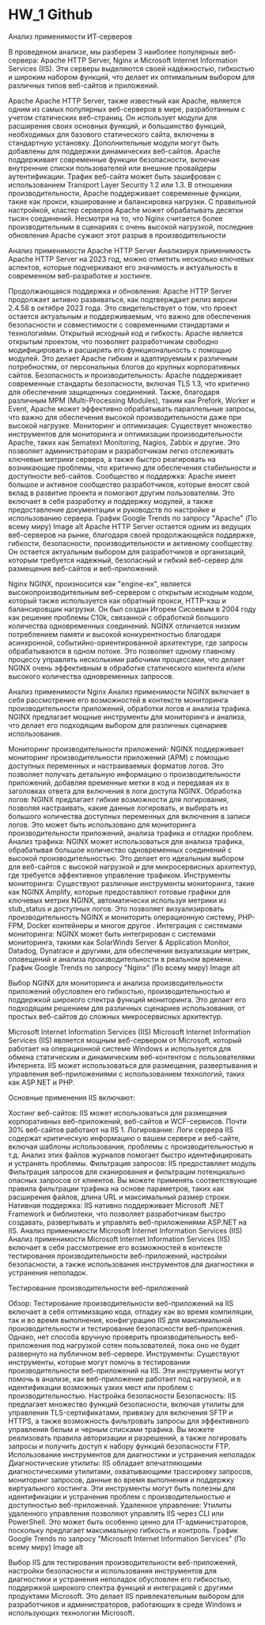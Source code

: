 # HW_1 Github
Анализ применимости ИТ-серверов

В проведеном анализе, мы разберем 3 наиболее популярных веб-сервера: Apache HTTP Server, Nginx и Microsoft Internet Information Services (IIS). Эти серверы выделяются своей надёжностью, гибкостью и широким набором функций, что делает их оптимальным выбором для различных типов веб-сайтов и приложений.

Apache
Apache HTTP Server, также известный как Apache, является одним из самых популярных веб-серверов в мире, разработанным с учетом статических веб-страниц. Он использует модули для расширения своих основных функций, и большинство функций, необходимых для базового статического сайта, включены в стандартную установку. Дополнительные модули могут быть добавлены для поддержки динамических веб-сайтов. Apache поддерживает современные функции безопасности, включая внутренние списки пользователей или внешние провайдеры аутентификации. Трафик веб-сайта может быть зашифрован с использованием Transport Layer Security 1.2 или 1.3. В отношении производительности, Apache поддерживает современные функции, такие как прокси, кэширование и балансировка нагрузки. С правильной настройкой, кластер серверов Apache может обрабатывать десятки тысяч соединений. Несмотря на то, что Nginx считается более производительным в сценариях с очень высокой нагрузкой, последние обновления Apache сужают этот разрыв в производительности

Анализ применимости Apache HTTP Server
Анализируя применимость Apache HTTP Server на 2023 год, можно отметить несколько ключевых аспектов, которые подчеркивают его значимость и актуальность в современном веб-разработке и хостинге.

Продолжающаяся поддержка и обновления: Apache HTTP Server продолжает активно развиваться, как подтверждает релиз версии 2.4.58 в октябре 2023 года. Это свидетельствует о том, что проект остается актуальным и поддерживаемым, что важно для обеспечения безопасности и совместимости с современными стандартами и технологиями.
Открытый исходный код и гибкость: Apache является открытым проектом, что позволяет разработчикам свободно модифицировать и расширять его функциональность с помощью модулей. Это делает Apache гибким и адаптируемым к различным потребностям, от персональных блогов до крупных корпоративных сайтов.
Безопасность и производительность: Apache поддерживает современные стандарты безопасности, включая TLS 1.3, что критично для обеспечения защищенных соединений. Также, благодаря различным MPM (Multi-Processing Modules), таким как Prefork, Worker и Event, Apache может эффективно обрабатывать параллельные запросы, что важно для обеспечения высокой производительности даже при высокой нагрузке.
Мониторинг и оптимизация: Существует множество инструментов для мониторинга и оптимизации производительности Apache, таких как Sematext Monitoring, Nagios, Zabbix и другие. Это позволяет администраторам и разработчикам легко отслеживать ключевые метрики сервера, а также быстро реагировать на возникающие проблемы, что критично для обеспечения стабильности и доступности веб-сайтов.
Сообщество и поддержка: Apache имеет большое и активное сообщество разработчиков, которые вносят свой вклад в развитие проекта и помогают другим пользователям. Это включает в себя разработку и поддержку модулей, а также предоставление документации и руководств по настройке и использованию сервера.
График Google Trends по запросу "Apache" (По всему миру)
Image alt
Apache HTTP Server остается одним из ведущих веб-серверов на рынке, благодаря своей продолжающейся поддержке, гибкости, безопасности, производительности и активному сообществу. Он остается актуальным выбором для разработчиков и организаций, которым требуется надежный, безопасный и гибкий веб-сервер для размещения веб-сайтов и веб-приложений.

Nginx
NGINX, произносится как "engine-ex", является высокопроизводительным веб-сервером с открытым исходным кодом, который также используется как обратный прокси, HTTP-кэш и балансировщик нагрузки. Он был создан Игорем Сисоевым в 2004 году как решение проблемы C10k, связанной с обработкой большого количества одновременных соединений. NGINX отличается низким потреблением памяти и высокой конкурентностью благодаря асинхронной, событийно-ориентированной архитектуре, где запросы обрабатываются в одном потоке. Это позволяет одному главному процессу управлять несколькими рабочими процессами, что делает NGINX очень эффективным в обработке статического контента и/или высокого количества одновременных запросов.

Анализ применимости Nginx
Анализ применимости NGINX включает в себя рассмотрение его возможностей в контексте мониторинга производительности приложений, обработки логов и анализа трафика. NGINX предлагает мощные инструменты для мониторинга и анализа, что делает его подходящим выбором для различных сценариев использования.

Мониторинг производительности приложений: NGINX поддерживает мониторинг производительности приложений (APM) с помощью доступных переменных и настраиваемых форматов логов. Это позволяет получать детальную информацию о производительности приложений, добавляя временные метки в код и передавая их в заголовках ответа для включения в логи доступа NGINX.
Обработка логов: NGINX предлагает гибкие возможности для логирования, позволяя настраивать, какие данные логировать, и выбирать из большого количества доступных переменных для включения в записи логов. Это может быть использовано для мониторинга производительности приложений, анализа трафика и отладки проблем.
Анализ трафика: NGINX может использоваться для анализа трафика, обрабатывая большое количество одновременных соединений с высокой производительностью. Это делает его идеальным выбором для веб-сайтов с высокой нагрузкой и для микросервисных архитектур, где требуется эффективное управление трафиком.
Инструменты мониторинга: Существуют различные инструменты мониторинга, такие как NGINX Amplify, которые предоставляют готовые графики для ключевых метрик NGINX, автоматически используя метрики из stub_status и доступных логов. Это позволяет визуализировать производительность NGINX и мониторить операционную систему, PHP-FPM, Docker контейнеры и многое другое .
Интеграция с системами мониторинга: NGINX может быть интегрирован с системами мониторинга, такими как SolarWinds Server & Application Monitor, Datadog, Dynatrace и другими, для обеспечения визуализации метрик, оповещений и анализа производительности в реальном времени.
График Google Trends по запросу "Nginx" (По всему миру)
Image alt

Выбор NGINX для мониторинга и анализа производительности приложений обусловлен его гибкостью, производительностью и поддержкой широкого спектра функций мониторинга. Это делает его подходящим решением для различных сценариев использования, от простых веб-сайтов до сложных микросервисных архитектур.

Microsoft Internet Information Services (IIS)
Microsoft Internet Information Services (IIS) является мощным веб-сервером от Microsoft, который работает на операционной системе Windows и используется для обмена статическим и динамическим веб-контентом с пользователями Интернета. IIS может использоваться для размещения, развертывания и управления веб-приложениями с использованием технологий, таких как ASP.NET и PHP.

Основные применения IIS включают:

Хостинг веб-сайтов: IIS может использоваться для размещения корпоративных веб-приложений, веб-сайтов и WCF-сервисов. Почти 30% веб-сайтов работают на IIS 1.
Логирование: Логи сервера IIS содержат критическую информацию о вашем сервере и веб-сайте, включая шаблоны использования, проблемы с производительностью и т.д. Анализ этих файлов журналов помогает быстро идентифицировать и устранять проблемы.
Фильтрация запросов: IIS предоставляет модуль Фильтрация запросов для сканирования и фильтрации потенциально опасных запросов от клиентов. Вы можете применять соответствующие правила фильтрации трафика на основе параметров, таких как расширения файлов, длина URL и максимальный размер строки.
Нативная поддержка: IIS нативно поддерживает Microsoft .NET Framework и библиотеки, что позволяет разработчикам быстро создавать, развертывать и управлять веб-приложениями ASP.NET на IIS.
Анализ применимости Microsoft Internet Information Services (IIS)
Анализ применимости Microsoft Internet Information Services (IIS) включает в себя рассмотрение его возможностей в контексте тестирования производительности веб-приложений, настройки безопасности, а также использования инструментов для диагностики и устранения неполадок.

Тестирование производительности веб-приложений

Обзор: Тестирование производительности веб-приложений на IIS включает в себя оптимизацию кода, отладку как во время компиляции, так и во время выполнения, конфигурацию IIS для максимальной производительности и тестирование безопасности веб-приложения. Однако, нет способа вручную проверить производительность веб-приложения под нагрузкой сотен пользователей, пока оно не будет развернуто на публичном веб-сервере.
Инструменты: Существуют инструменты, которые могут помочь в тестировании производительности веб-приложений на IIS. Эти инструменты могут помочь в анализе, как веб-приложение работает под нагрузкой, и в идентификации возможных узких мест или проблем с производительностью. Настройка безопасности
Безопасность: IIS предлагает множество функций безопасности, включая утилиты для управления TLS-сертификатами, привязку для включения SFTP и HTTPS, а также возможность фильтровать запросы для эффективного управления белым и черным списками трафика. Вы можете реализовать правила авторизации и разрешений, а также логировать запросы и получить доступ к набору функций безопасности FTP. Использование инструментов для диагностики и устранения неполадок
Диагностические утилиты: IIS обладает впечатляющими диагностическими утилитами, охватывающими трассировку запросов, мониторинг запросов, данные во время выполнения и поддержку виртуального хостинга. Эти инструменты могут быть полезны для идентификации и устранения проблем с производительностью и доступностью веб-приложений.
Удаленное управление: Утилиты удаленного управления позволяют управлять IIS через CLI или PowerShell. Это может быть особенно ценно для IT-администраторов, поскольку предлагает максимальную гибкость и контроль.
График Google Trends по запросу "Microsoft Internet Information Services" (По всему миру)
Image alt

Выбор IIS для тестирования производительности веб-приложений, настройки безопасности и использования инструментов для диагностики и устранения неполадок обусловлен его гибкостью, поддержкой широкого спектра функций и интеграцией с другими продуктами Microsoft. Это делает IIS привлекательным выбором для разработчиков и администраторов, работающих в среде Windows и использующих технологии Microsoft.
